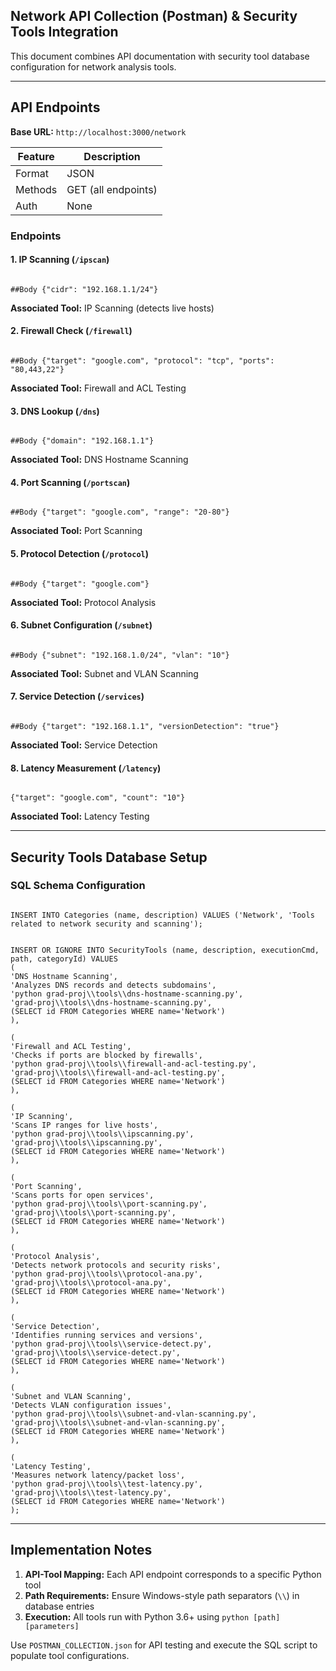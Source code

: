 
## Network API Collection (Postman) & Security Tools Integration

This document combines API documentation with security tool database configuration for network analysis tools.

---
## API Endpoints

**Base URL:** `http://localhost:3000/network`

| Feature     | Description                           |
|-------------|---------------------------------------|
| Format      | JSON                                  |
| Methods     | GET (all endpoints)                   |
| Auth        | None                                  |

### Endpoints

#### 1. IP Scanning (`/ipscan`)
```

##Body {"cidr": "192.168.1.1/24"}

```
**Associated Tool:** IP Scanning (detects live hosts)

#### 2. Firewall Check (`/firewall`)
```

##Body {"target": "google.com", "protocol": "tcp", "ports": "80,443,22"}

```
**Associated Tool:** Firewall and ACL Testing

#### 3. DNS Lookup (`/dns`)
```

##Body {"domain": "192.168.1.1"}

```
**Associated Tool:** DNS Hostname Scanning

#### 4. Port Scanning (`/portscan`)
```

##Body {"target": "google.com", "range": "20-80"}

```
**Associated Tool:** Port Scanning

#### 5. Protocol Detection (`/protocol`)
```

##Body {"target": "google.com"}

```
**Associated Tool:** Protocol Analysis

#### 6. Subnet Configuration (`/subnet`)
```

##Body {"subnet": "192.168.1.0/24", "vlan": "10"}

```
**Associated Tool:** Subnet and VLAN Scanning

#### 7. Service Detection (`/services`)
```

##Body {"target": "192.168.1.1", "versionDetection": "true"}

```
**Associated Tool:** Service Detection

#### 8. Latency Measurement (`/latency`)
```

{"target": "google.com", "count": "10"}

```
**Associated Tool:** Latency Testing

---
## Security Tools Database Setup

### SQL Schema Configuration
```

INSERT INTO Categories (name, description) VALUES ('Network', 'Tools related to network security and scanning');


INSERT OR IGNORE INTO SecurityTools (name, description, executionCmd, path, categoryId) VALUES
(
'DNS Hostname Scanning',
'Analyzes DNS records and detects subdomains',
'python grad-proj\\tools\\dns-hostname-scanning.py',
'grad-proj\\tools\\dns-hostname-scanning.py',
(SELECT id FROM Categories WHERE name='Network')
),

(
'Firewall and ACL Testing',
'Checks if ports are blocked by firewalls',
'python grad-proj\\tools\\firewall-and-acl-testing.py',
'grad-proj\\tools\\firewall-and-acl-testing.py',
(SELECT id FROM Categories WHERE name='Network')
),

(
'IP Scanning',
'Scans IP ranges for live hosts',
'python grad-proj\\tools\\ipscanning.py',
'grad-proj\\tools\\ipscanning.py',
(SELECT id FROM Categories WHERE name='Network')
),

(
'Port Scanning',
'Scans ports for open services',
'python grad-proj\\tools\\port-scanning.py',
'grad-proj\\tools\\port-scanning.py',
(SELECT id FROM Categories WHERE name='Network')
),

(
'Protocol Analysis',
'Detects network protocols and security risks',
'python grad-proj\\tools\\protocol-ana.py',
'grad-proj\\tools\\protocol-ana.py',
(SELECT id FROM Categories WHERE name='Network')
),

(
'Service Detection',
'Identifies running services and versions',
'python grad-proj\\tools\\service-detect.py',
'grad-proj\\tools\\service-detect.py',
(SELECT id FROM Categories WHERE name='Network')
),

(
'Subnet and VLAN Scanning',
'Detects VLAN configuration issues',
'python grad-proj\\tools\\subnet-and-vlan-scanning.py',
'grad-proj\\tools\\subnet-and-vlan-scanning.py',
(SELECT id FROM Categories WHERE name='Network')
),

(
'Latency Testing',
'Measures network latency/packet loss',
'python grad-proj\\tools\\test-latency.py',
'grad-proj\\tools\\test-latency.py',
(SELECT id FROM Categories WHERE name='Network')
);

```

---
## Implementation Notes

1. **API-Tool Mapping:** Each API endpoint corresponds to a specific Python tool
2. **Path Requirements:** Ensure Windows-style path separators (`\\`) in database entries
3. **Execution:** All tools run with Python 3.6+ using `python [path] [parameters]`

Use `POSTMAN_COLLECTION.json` for API testing and execute the SQL script to populate tool configurations.
```
